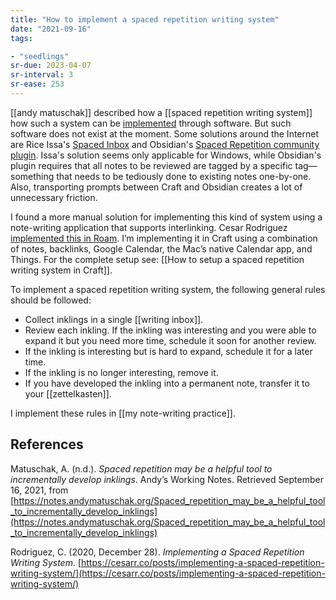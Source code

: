 ```yaml
---
title: "How to implement a spaced repetition writing system"
date: "2021-09-16"
tags:

- "seedlings"
sr-due: 2023-04-07
sr-interval: 3
sr-ease: 253
---
```


[[andy matuschak]] described how a [[spaced repetition writing system]] how such a system can be [implemented](https://notes.andymatuschak.org/Spaced_repetition_may_be_a_helpful_tool_to_incrementally_develop_inklings) through software. But such software does not exist at the moment. Some solutions around the Internet are Rice Issa's [Spaced Inbox](https://github.com/riceissa/spaced-inbox) and Obsidian's [Spaced Repetition community plugin](https://github.com/st3v3nmw/obsidian-spaced-repetition). Issa's solution seems only applicable for Windows, while Obsidian's plugin requires that all notes to be reviewed are tagged by a specific tag—something that needs to be tediously done to existing notes one-by-one. Also, transporting prompts between Craft and Obsidian creates a lot of unnecessary friction.

I found a more manual solution for implementing this kind of system using a note-writing application that supports interlinking. Cesar Rodriguez [implemented this in Roam](https://cesarr.co/posts/implementing-a-spaced-repetition-writing-system/). I’m implementing it in Craft using a combination of notes, backlinks, Google Calendar, the Mac’s native Calendar app, and Things. For the complete setup see: [[How to setup a spaced repetition writing system in Craft]].

To implement a spaced repetition writing system, the following general rules should be followed:

- Collect inklings in a single [[writing inbox]].
- Review each inkling. If the inkling was interesting and you were able to expand it but you need more time, schedule it soon for another review.
- If the inkling is interesting but is hard to expand, schedule it for a later time.
- If the inkling is no longer interesting, remove it.
- If you have developed the inkling into a permanent note, transfer it to your [[zettelkasten]].

I implement these rules in [[my note-writing practice]].

## References

Matuschak, A. (n.d.). *Spaced repetition may be a helpful tool to incrementally develop inklings*. Andyʼs Working Notes. Retrieved September 16, 2021, from [https://notes.andymatuschak.org/Spaced_repetition_may_be_a_helpful_tool_to_incrementally_develop_inklings](https://notes.andymatuschak.org/Spaced_repetition_may_be_a_helpful_tool_to_incrementally_develop_inklings)

Rodriguez, C. (2020, December 28). *Implementing a Spaced Repetition Writing System*. [https://cesarr.co/posts/implementing-a-spaced-repetition-writing-system/](https://cesarr.co/posts/implementing-a-spaced-repetition-writing-system/)

